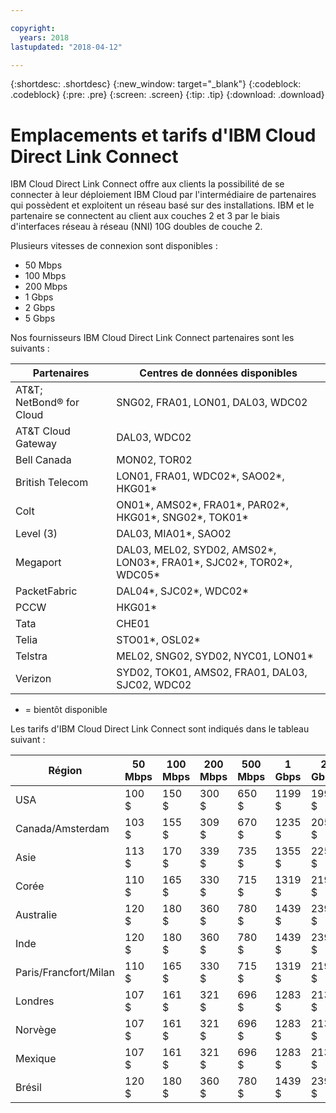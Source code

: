 ```yaml
---

copyright:
  years: 2018
lastupdated: "2018-04-12"

---
```


{:shortdesc: .shortdesc}
{:new_window: target="_blank"}
{:codeblock: .codeblock}
{:pre: .pre}
{:screen: .screen}
{:tip: .tip}
{:download: .download}

# Emplacements et tarifs d'IBM Cloud Direct Link Connect

IBM Cloud Direct Link Connect offre aux clients la possibilité de se connecter à leur déploiement IBM Cloud par l'intermédiaire de partenaires qui possèdent et exploitent un réseau basé sur des installations. IBM et le partenaire se connectent au client aux couches 2 et 3 par le biais d'interfaces réseau à réseau (NNI) 10G doubles de couche 2.

Plusieurs vitesses de connexion sont disponibles :

* 50 Mbps
* 100 Mbps
* 200 Mbps
* 1 Gbps
* 2 Gbps
* 5 Gbps

Nos fournisseurs IBM Cloud Direct Link Connect partenaires sont les suivants :

| Partenaires | Centres de données disponibles |
|--------------|--------------|
| AT&T; NetBond® for Cloud | SNG02, FRA01, LON01, DAL03, WDC02|
| AT&T Cloud Gateway | DAL03, WDC02 |
| Bell Canada | MON02, TOR02 |
| British Telecom |  LON01, FRA01, WDC02*, SAO02*, HKG01* |
| Colt | ON01*, AMS02*, FRA01*, PAR02*, HKG01*, SNG02*, TOK01* |
| Level (3) | DAL03, MIA01*, SAO02 ||
| Megaport | DAL03, MEL02, SYD02, AMS02*, LON03*, FRA01*, SJC02*, TOR02*, WDC05* |
| PacketFabric | DAL04*, SJC02*, WDC02* |
| PCCW | HKG01* |
| Tata | CHE01 |
| Telia | STO01*, OSL02* |
| Telstra | MEL02, SNG02, SYD02, NYC01, LON01* |
| Verizon | SYD02, TOK01, AMS02, FRA01, DAL03, SJC02, WDC02 |

* = bientôt disponible

Les tarifs d'IBM Cloud Direct Link Connect sont indiqués dans le tableau suivant :

| Région                | 50 Mbps | 100 Mbps | 200 Mbps | 500 Mbps | 1 Gbps | 2 Gbps | 5 Gbps |
|----|----|----|----|----|----|----|----|
| USA                   |  100 $  | 150 $  | 300 $  | 650 $  | 1199 $  | 1999 $  | 3750 $  |
| Canada/Amsterdam      |  103 $  | 155 $  | 309 $  | 670 $  | 1235 $  | 2059 $  | 3863 $  |
| Asie                  | 113 $ | 170 $ | 339 $  | 735 $  | 1355 $ | 2259 $  | 4238 $ |
| Corée                 | 110 $ | 165 $  | 330 $  | 715 $  | 1319 $  | 2199 $  | 4125 $  |
| Australie             | 120 $ | 180 $  | 360 $  | 780 $ | 1439 $ | 2399 $ | 4500 $|
| Inde                  | 120 $ | 180 $ | 360 $ | 780 $ | 1439 $ | 2399 $ | 4500 $|
| Paris/Francfort/Milan |  110 $ | 165 $ | 330 $ | 715 $ | 1319 $ | 2199 $ | 4125 $ |
| Londres               |  107 $ | 161 $ | 321 $ | 696 $ | 1283 $ | 2139 $ | 4013 $ |
| Norvège               | 107 $ | 161 $ | 321 $ | 696 $ | 1283 $ | 2139 $ | 4013 $ |
| Mexique               | 107 $ | 161 $ | 321 $ | 696 $ | 1283 $ | 2139 $ | 4013 $ |
| Brésil                | 120 $ | 180 $ | 360 $ | 780 $ | 1439 $ | 2399 $ | 4500 $ |

